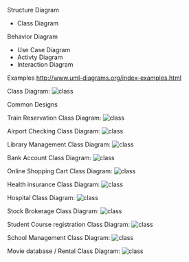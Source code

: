 Structure Diagram
* Class Diagram

Behavior Diagram
* Use Case Diagram
* Activty Diagram
* Interaction Diagram

Examples
http://www.uml-diagrams.org/index-examples.html

Class Diagram: ![class](http://www.uml-diagrams.org/class-diagrams/class-diagram-domain-overview.png)

Common Designs

Train Reservation
Class Diagram: ![class](http://2.bp.blogspot.com/-cikjZlA18uc/T1ybB_UFG4I/AAAAAAAAAI0/zdu9hlZJCqM/s1600/class+diagram+railway+reservation.JPG)

Airport Checking
Class Diagram: ![class](http://3.bp.blogspot.com/-xQeh-ygq7pg/T5Z9b11RDjI/AAAAAAAAAWs/TQKPvvgpR6s/s1600/Class+diagram+for+Airport.JPG)

Library Management
Class Diagram: ![class](http://www.uml-diagrams.org/examples/class-example-library-domain.png)

Bank Account
Class Diagram: ![class](http://www.uml-diagrams.org/examples/bank-account-domain-class-diagram.png)

Online Shopping Cart
Class Diagram: ![class](http://www.uml-diagrams.org/examples/class-example-online-shopping-domain.png)

Health insurance
Class Diagram: ![class](http://www.uml-diagrams.org/examples/health-insurance-policy-domain-diagram.png)

Hospital
Class Diagram: ![class](http://www.uml-diagrams.org/examples/class-example-hospital-organization.png)

Stock Brokerage
Class Diagram: ![class](https://www.isr.umd.edu/~austin/ense621.d/projects04.d/project_gouthami/image038.jpg)

Student Course registration
Class Diagram: ![class](http://www.icodeguru.com/dotnet/Beginning-CSharp-Objects/8880final/images/fig10-56_0.jpg)

School Management
Class Diagram: ![class](http://4.bp.blogspot.com/-SKYmQAG7AJA/ULdfE_B8-uI/AAAAAAAAAdE/FgJSmRyJRNc/s1600/SchoolManagementSystem-ClassDiagram.JPG)

Movie database / Rental
Class Diagram: ![class](http://i.stack.imgur.com/zWiGW.jpg)
